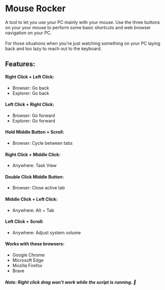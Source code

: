 <p align="center">
  <img src="" />
</p>

# Mouse Rocker
A tool to let you use your PC mainly with your mouse. Use the three buttons on your your mouse to perform some basic shortcuts and web browser navigation on your PC.
<br>
<br>
For those situations when you're just watching something on your PC laying back and too lazy to reach out to the keyboard.
## Features:
#### Right Click + Left Click:
- Browser: Go back
- Explorer: Go back
#### Left Click + Right Click:
- Browser: Go forward
- Explorer: Go forward
#### Hold Middle Button + Scroll:
- Browser: Cycle between tabs
#### Right Click + Middle Click:
- Anywhere: Task View  
#### Double Click Middle Button:
- Browser: Close active tab
#### Middle Click + Left Click:
- Anywhere: Alt + Tab
#### Left Click + Scroll:
- Anywhere: Adjust system volume
#### Works with these browsers:
- Google Chrome  
- Microsoft Edge  
- Mozilla Firefox  
- Brave

##### Note: Right click drag won't work while the script is running. 🫤